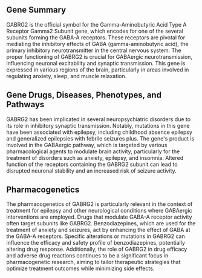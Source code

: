 ## Gene Summary
GABRG2 is the official symbol for the Gamma-Aminobutyric Acid Type A Receptor Gamma2 Subunit gene, which encodes for one of the several subunits forming the GABA-A receptors. These receptors are pivotal for mediating the inhibitory effects of GABA (gamma-aminobutyric acid), the primary inhibitory neurotransmitter in the central nervous system. The proper functioning of GABRG2 is crucial for GABAergic neurotransmission, influencing neuronal excitability and synaptic transmission. This gene is expressed in various regions of the brain, particularly in areas involved in regulating anxiety, sleep, and muscle relaxation.

## Gene Drugs, Diseases, Phenotypes, and Pathways
GABRG2 has been implicated in several neuropsychiatric disorders due to its role in inhibitory synaptic transmission. Notably, mutations in this gene have been associated with epilepsy, including childhood absence epilepsy and generalized epilepsies with febrile seizures plus. The gene's product is involved in the GABAergic pathway, which is targeted by various pharmacological agents to modulate brain activity, particularly for the treatment of disorders such as anxiety, epilepsy, and insomnia. Altered function of the receptors containing the GABRG2 subunit can lead to disrupted neuronal stability and an increased risk of seizure activity.

## Pharmacogenetics
The pharmacogenetics of GABRG2 is particularly relevant in the context of treatment for epilepsy and other neurological conditions where GABAergic interventions are employed. Drugs that modulate GABA-A receptor activity often target subunits like GABRG2. Benzodiazepines, which are used for the treatment of anxiety and seizures, act by enhancing the effect of GABA at the GABA-A receptors. Specific alterations or mutations in GABRG2 can influence the efficacy and safety profile of benzodiazepines, potentially altering drug response. Additionally, the role of GABRG2 in drug efficacy and adverse drug reactions continues to be a significant focus in pharmacogenetic research, aiming to tailor therapeutic strategies that optimize treatment outcomes while minimizing side effects.
